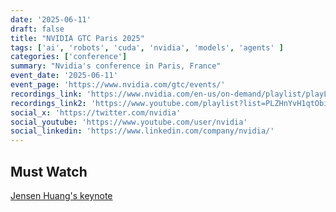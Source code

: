 ```yaml
---
date: '2025-06-11'
draft: false
title: "NVIDIA GTC Paris 2025"
tags: ['ai', 'robots', 'cuda', 'nvidia', 'models', 'agents' ]
categories: ['conference']
summary: "Nvidia's conference in Paris, France"
event_date: '2025-06-11'
event_page: 'https://www.nvidia.com/gtc/events/'
recordings_link: 'https://www.nvidia.com/en-us/on-demand/playlist/playList-0dc0b10a-eb85-47fe-a6b2-e5a7757d5480/'
recordings_link2: 'https://www.youtube.com/playlist?list=PLZHnYvH1qtObiYwta9ad_ITEIdXw_eFQw'
social_x: 'https://twitter.com/nvidia'
social_youtube: 'https://www.youtube.com/user/nvidia'
social_linkedin: 'https://www.linkedin.com/company/nvidia/'
---
```


## Must Watch

[Jensen Huang's keynote](https://www.youtube.com/watch?v=X9cHONwKkn4&list=PLZHnYvH1qtObiYwta9ad_ITEIdXw_eFQw&index=1)